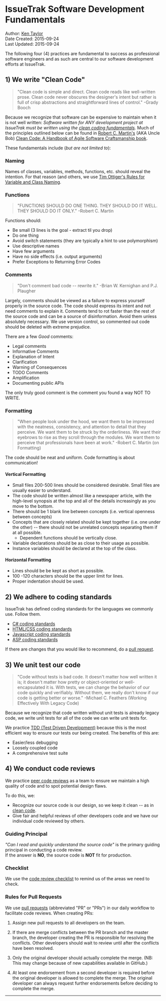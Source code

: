 # IssueTrak Software Development Fundamentals

Author: [Ken Taylor](mailto:ken.taylor@issuetrak.com?subject=IssueTrak%20Software%20Development%20Fundamentals)  
Date Created: 2015-09-24  
Last Updated: 2015-09-24  

The following four (4) practices are fundamental to success as professional software engineers and as such are central to our software development efforts at IssueTrak.

## 1) We write "Clean Code"

> "Clean code is simple and direct. Clean code reads like well-written prose. Clean code never obscures the designer's intent but rather is full of crisp abstractions and straightforward lines of control."
> -Grady Booch

Because we recognize that software can be expensive to maintain when it is not well written: _Software written for ANY development project at IssueTrak must be written using the [clean coding fundamentals][cleancode]._ Much of the principles outlined below can be found in [Robert C. Martin's][unclebob] (AKA Uncle Bob) [Clean Code: A Handbook of Agile Software Craftsmanship book][ccbook].

These fundamentals include (_but are not limited to_):

### Naming

Names of classes, variables, methods, functions, etc. should reveal the intention. For that reason (and others, we use [Tim Ottiger's Rules for Variable and Class Naming][ottigers].

### Functions

> "FUNCTIONS SHOULD DO ONE THING. THEY SHOULD DO IT WELL. THEY SHOULD DO IT ONLY."
> -Robert C. Martin

Functions should:

* Be small (3 lines is the goal - extract til you drop)
* Do one thing
* Avoid switch statements (they are typically a hint to use polymorphism)
* Use descriptive names
* Have few arguments
* Have no side effects (i.e. output arguments)
* Prefer Exceptions to Returning Error Codes

### Comments

> "Don't comment bad code -- rewrite it."
>  -Brian W. Kernighan and P.J. Plaugher

Largely, comments should be viewed as a failure to express yourself properly in the source code. The code should express its intent and not need comments to explain it. Comments tend to rot faster than the rest of the source code and can be a source of disinformation. Avoid them unless absolutely necessary. We use version control, so commented out code should be deleted with extreme prejudice.

There are a few _Good_ comments:

* Legal comments
* Informative Comments
* Explanation of Intent
* Clarification
* Warning of Consequences
* TODO Comments
* Amplification
* Documenting public APIs

The only truly good comment is the comment you found a way NOT TO WRITE.

### Formatting

> "When people look under the hood, we want them to be impressed with the neatness, consistency, and attention to detail that they perceive. We want them to be struck by the orderliness. We want their eyebrows to rise as they scroll through the modules. We want them to perceive that professionals have been at work."
> -Robert C. Martin (on Formatting)

The code should be neat and uniform. Code formatting is about communication!

#### Vertical Formatting

* Small files 200-500 lines should be considered desirable. Small files are usually easier to understand.
* The code should be written almost like a newspaper article, with the high-level synopsis at the top and all of the details increasingly as you move to the bottom.
* There should be 1 blank line between concepts (i.e. vertical openness between concepts)
* Concepts that are closely related should be kept together (i.e. one under the other) -- there should not be unrelated concepts separating them if at all possible.
    * Dependent functions should be vertically close.
* Variable declarations should be as close to their usage as possible.
* Instance variables should be declared at the top of the class.

#### Horizontal Formatting

* Lines should be be kept as short as possible.
* 100 -120 characters should be the upper limit for lines.
* Proper indentation should be used.

## 2) We adhere to coding standards

IssueTrak has defined coding standards for the languages we commonly use. Follow them.

* [C# coding standards](csharp_coding_standards.md)
* [HTML/CSS coding standards](html_css_coding_standards.md)
* [Javascript coding standards](javascript_coding_standards.md)
* [ASP coding standards](asp_coding_standards.md) 

If there are changes that you would like to recommend, do a [pull request][pullrequest].

## 3) We unit test our code

> "Code without tests is bad code. It doesn't matter how well written it is; it doesn't matter how pretty or  object-oriented or well- encapsulated it is. With tests, we can change the behavior of our code quickly and verifiably. Without them, we really don't know if our code is getting better or worse."
> -Michael C. Feathers (Working Effectively With Legacy Code) 

Because we recognize that code written without unit tests is already legacy code, we write unit tests for all of the code we can write unit tests for. 

We practice [TDD (Test Driven Development)][tdd] because this is the most efficient way to ensure our tests our being created. The benefits of this are:

* Easier/less debugging
* Loosely coupled code
* A comprehensive test suite

## 4) We conduct code reviews

We practice [peer code reviews][review] as a team to ensure we maintain a high quality of code and to spot potential design flaws. 

To do this, we:

* Recognize our source code is our design, so we keep it clean -- as in [clean code][cleancode].
* Give fair and helpful reviews of other developers code and we have our individual code reviewed by others.

### Guiding Principal

_"Can I read and quickly understand the source code"_ is the primary guiding principal in conducting a code review.    
If the answer is __NO__, the source code is __NOT__ fit for production.

### Checklist

We use the [code review checklist][checklist] to remind us of the areas we need to check.

### Rules for Pull Requests

We use [pull requests][pullrequest] (abbreviated "PR" or "PRs") in our daily workflow to facilitate code reviews. When creating PRs:

1. Assign new pull requests to all developers on the team.

2. If there are merge conflicts between the PR branch and the master branch, the developer creating the PR is responsible for resolving the conflicts. Other developers should wait to review until after the conflicts have been resolved.

3. Only the original developer should actually complete the merge. (NB: This may change because of new capabilities available in GitHub.)

4. At least one endorsement from a second developer is required before the original developer is allowed to complete the merge. The original developer can always request further endorsements before deciding to complete the merge.

---
[cleancode]: https://cleancoders.com/category/fundamentals
[unclebob]: https://en.wikipedia.org/wiki/Robert_Cecil_Martin
[ccbook]: http://www.amazon.com/Clean-Code-Handbook-Software-Craftsmanship/dp/0132350882
[ottigers]: ottigers-rules-for-naming.pdf
[pullrequest]: http://yangsu.github.io/pull-request-tutorial/
[tdd]: https://en.wikipedia.org/wiki/Test-driven_development
[review]: https://en.wikipedia.org/wiki/Code_review
[checklist]: code_review_checklist.md